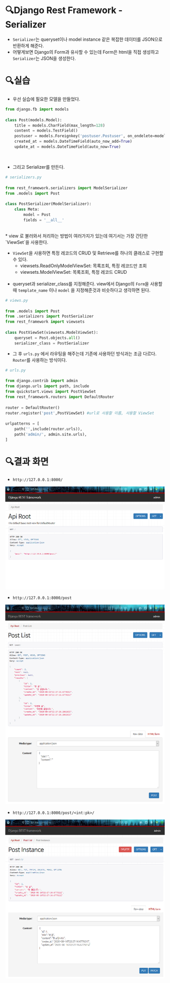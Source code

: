 # 🔍Django Rest Framework - Serializer
* `Serializer`는 queryset이나 model instance 같은 복잡한 데이터를 JSON으로 반환하게 해준다.
* 어떻게보면 Django의 Form과 유사할 수 있는데 Form은 html을 직접 생성하고 `Serializer`는 JSON을 생성한다.


# 🔍실습
* 우선 실습에 필요한 모델을 만들었다.
```python
from django.fb import models

class Post(models.Model):
    title = models.CharField(max_length=128)
    content = models.TestField()
    postuser = models.Foreignkey('postuser.Postuser', on_ondelete=models.CASCADE)
    created_at = models.DateTimeField(auto_now_add=True)
    update_at = models.DateTimeField(auto_now=True)
```
<br>

* 그리고 Serializer를 만든다.
```python
# serializers.py

from rest_framework.serializers import ModelSerializer
from .models import Post

class PostSerializer(ModelSerializer):
    class Meta:
        model = Post
        fields = '__all__'
```
<br>
* view 로 불러와서 처리하는 방법이 여러가지가 있는데 여기서는 가장 간단한 `ViewSet`을 사용한다.

* `ViewSet`을 사용하면 특정 레코드의 CRUD 및 Retrieve를 하나의 클래스로 구현할 수 있다.
    * viewsets.ReadOnlyModelViewSet: 목록조회, 특정 레코드만 조회
    * viewsets.ModelViewSet: 목록조회, 특정 레코드 CRUD
<br><br>
* queryset과 serializer_class를 지정해준다. view에서 Django의 `Form`을 사용할 때 `template_name` 이나 `model` 을 지정해준것과 비슷하다고 생각하면 된다.

```python
# views.py

from .models import Post
from .serializers import PostSerializer
from rest_framework import viewsets

class PostViewSet(viewsets.ModelViewSet):
    queryset = Post.objects.all()
    serializer_class = PostSerializer
```

* 그 후 `urls.py` 에서 라우팅을 해주는데 기존에 사용하던 방식과는 조금 다르다. `Router`를 사용하는 방식이다.

```python
# urls.py 

from django.contrib import admin
from django.urls import path, include
from quickstart.views import PostViewSet
from rest_framework.routers import DefaultRouter

router = DefaultRouter()
router.register('post',PostViewSet) #url로 사용할 이름, 사용할 ViewSet

urlpatterns = [
    path('',include(router.urls)),
    path('admin/', admin.site.urls),
]
```

# 🔍결과 화면
* `http://127.0.0.1:8000/` 

![캡처](drf1.png)

* `http://127.0.0.1:8000/post`

![캡처](drf2.png)

* `http://127.0.0.1:8000/post/<int:pk>/`

![캡처](drf3.png)